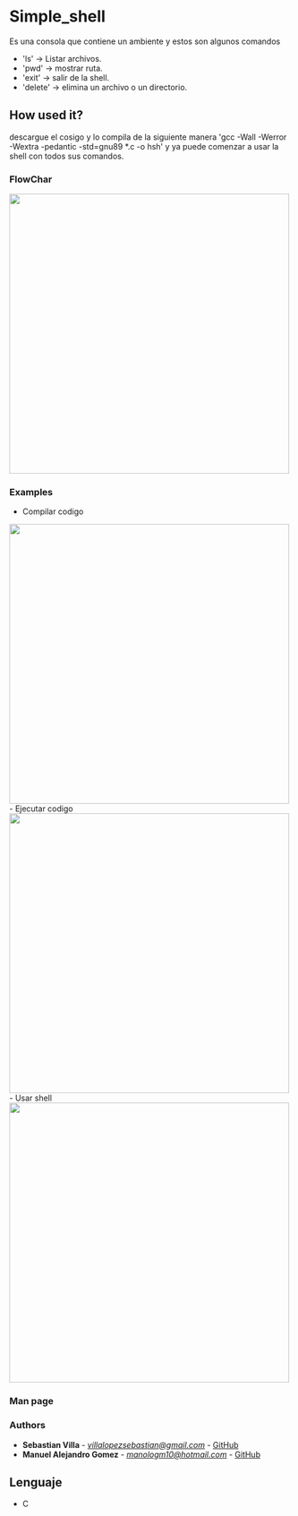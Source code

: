 # Simple_shell
Es una consola que contiene un ambiente y estos son algunos comandos
- 'ls' -> Listar archivos.
- 'pwd' -> mostrar ruta.
- 'exit' -> salir de la shell.
- 'delete' -> elimina un archivo o un directorio.

## How used it?
descargue el cosigo y lo compila de la siguiente manera 'gcc -Wall -Werror -Wextra -pedantic -std=gnu89 *.c -o hsh'
y ya puede comenzar a usar la shell con todos sus comandos.

### FlowChar
<img src = "" alt = "" width = "500"/>

### Examples
- Compilar codigo
<img src = "" alt = "" width = "500"/>
- Ejecutar codigo
<img src = "" alt = "" width = "500"/>
- Usar shell
<img src = "" alt = "" width = "500"/>

### Man page


### Authors

- **Sebastian Villa** - *villalopezsebastian@gmail.com* - [GitHub](https://github.com/SebasVillaLo)
- **Manuel Alejandro Gomez** - *manologm10@hotmail.com* - [GitHub](https://github.com/manolobkno08)

## Lenguaje
- C
